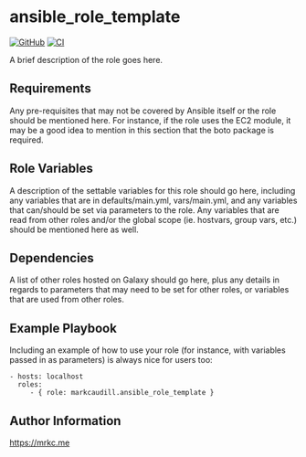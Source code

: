 ansible_role_template
=====================

[![GitHub](https://img.shields.io/github/license/markcaudill/ansible_role_template)](LICENSE)
[![CI](https://github.com/markcaudill/ansible_role_template/actions/workflows/ci.yml/badge.svg?branch=main)](https://github.com/markcaudill/ansible_role_template/actions/workflows/ci.yml)

A brief description of the role goes here.

Requirements
------------

Any pre-requisites that may not be covered by Ansible itself or the role should be mentioned here. For instance, if the role uses the EC2 module, it may be a good idea to mention in this section that the boto package is required.

Role Variables
--------------

A description of the settable variables for this role should go here, including any variables that are in defaults/main.yml, vars/main.yml, and any variables that can/should be set via parameters to the role. Any variables that are read from other roles and/or the global scope (ie. hostvars, group vars, etc.) should be mentioned here as well.

Dependencies
------------

A list of other roles hosted on Galaxy should go here, plus any details in regards to parameters that may need to be set for other roles, or variables that are used from other roles.

Example Playbook
----------------

Including an example of how to use your role (for instance, with variables passed in as parameters) is always nice for users too:

    - hosts: localhost
      roles:
         - { role: markcaudill.ansible_role_template }

Author Information
------------------

https://mrkc.me
